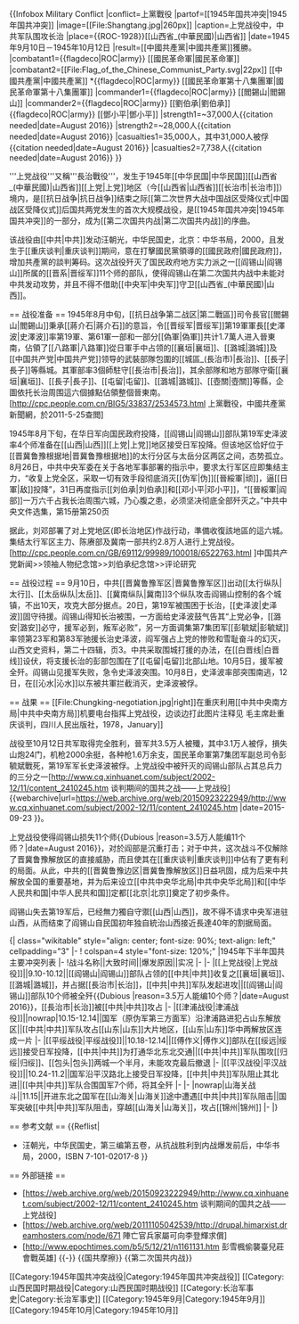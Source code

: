 {{Infobox Military Conflict
|conflict=上黨戰役
|partof=[[1945年国共冲突|1945年国共冲突]]
|image=[[File:Shangtang.jpg|260px]]
|caption=上党战役中，中共军队围攻长治
|place={{ROC-1928}}[[山西省_(中華民國)|山西省]]
|date=1945年9月10日－1945年10月12日
|result=[[中國共產黨|中國共產黨]]獲勝。
|combatant1={{flagdeco|ROC|army}} [[國民革命軍|國民革命軍]]
|combatant2=[[File:Flag_of_the_Chinese_Communist_Party.svg|22px]] [[中國共產黨|中國共產黨]]
*{{flagdeco|ROC|army}} [[國民革命軍第十八集團軍|國民革命軍第十八集團軍]]
|commander1={{flagdeco|ROC|army}} [[閻錫山|閻錫山]]
|commander2={{flagdeco|ROC|army}} [[劉伯承|劉伯承]]<br />{{flagdeco|ROC|army}} [[鄧小平|鄧小平]]
|strength1=~37,000人{{citation needed|date=August 2016}}
|strength2=~28,000人{{citation needed|date=August 2016}}
|casualties1=35,000人，其中31,000人被俘{{citation needed|date=August 2016}}
|casualties2=7,738人{{citation needed|date=August 2016}}
}}

'''上党战役'''又稱'''長治戰役'''，发生于1945年[[中华民国|中华民国]][[山西省_(中華民國)|山西省]][[上党|上党]]地区（今[[山西省|山西省]][[长治市|长治市]]）境内，是[[抗日战争|抗日战争]]结束之际[[第二次世界大战中国战区受降仪式|中国战区受降仪式]]后国共两党发生的首次大规模战役，是[[1945年国共冲突|1945年国共冲突]]的一部分，成为[[第二次国共内战|第二次国共内战]]的序曲。

该战役由[[中共|中共]]发动<ref>汪朝光，中华民国史，北京：中华书局，2000</ref>，且发生于[[重庆谈判|重庆谈判]]期间，意在打擊國民黨領導的[[國民政府|國民政府]]，增加共產黨的談判筹码。这次战役歼灭了国民政府地方实力派之一[[阎锡山|阎锡山]]所属的[[晋系|晋绥军]]11个师的部队，使得阎锡山在第二次国共内战中未能对中共发动攻势，并且不得不借助[[中央军|中央军]]守卫[[山西省_(中華民國)|山西]]。

== 战役准备 ==
1945年8月中旬，[[抗日战争第二战区|第二戰區]]司令長官[[閻錫山|閻錫山]]秉承[[蔣介石|蔣介石]]的意旨，令[[晋绥军|晋绥军]]第19軍軍長[[史澤波|史澤波]]率第19軍、第61軍一部和一部分[[偽軍|偽軍]]共计1.7萬人进入晉東南，佔領了[[八路軍|八路軍]]從日軍手中占领的[[襄垣|襄垣]]、[[潞城|潞城]]及[[中国共产党|中国共产党]]领导的武裝部隊包圍的[[城區_(長治市)|長治]]、[[長子|長子]]等縣城。其軍部率3個師駐守[[長治市|長治]]，其余部隊和地方部隊守衛[[襄垣|襄垣]]、[[長子|長子]]、[[屯留|屯留]]、[[潞城|潞城]]、[[壺關|壺關]]等縣，企圖依托长治周围這六個據點佔領整個晉東南。<ref>[http://cpc.people.com.cn/BIG5/33837/2534573.html 上黨戰役，中國共產黨新聞網，於2011-5-25查閲]</ref>

1945年8月下旬，在华日军向国民政府投降，[[阎锡山|阎锡山]]部队第19军史泽波率4个师准备在[[山西|山西]][[上党|上党]]地区接受日军投降。但该地区恰好位于[[晋冀鲁豫根据地|晋冀鲁豫根据地]]的太行分区与太岳分区两区之间，态势孤立。8月26日，中共中央军委在关于各地军事部署的指示中，要求太行军区应即集结主力，“收复上党全区，采取一切有效手段彻底消灭[[伪军|伪]][[晉綏軍|顽]]，逼[[日軍|敌]]投降”，31日再度指示[[刘伯承|刘伯承]]和[[邓小平|邓小平]]，“[[晉綏軍|阎部]]一万六千占我长治周围六城，乃心腹之患，必须坚决彻底全部歼灭之。”<ref>中共中央文件选集，第15册第250页</ref>

据此，刘邓部署了对上党地区(即长治地区)作战行动，準備收復該地區的這六城。集结太行军区主力、陈赓部及冀南一部共约2.8万人进行上党战役。<ref>[http://cpc.people.com.cn/GB/69112/99989/100018/6522763.html ]中国共产党新闻>>领袖人物纪念馆>>刘伯承纪念馆>>评论研究</ref>

== 战役过程 ==
9月10日，中共[[晋冀鲁豫军区|晋冀鲁豫军区]]出动[[太行纵队|太行]]、[[太岳纵队|太岳]]、[[冀南纵队|冀南]]3个纵队攻击阎锡山控制的各个城镇，不出10天，攻克大部分据点。20日，第19军被围困于长治，[[史泽波|史泽波]]固守待援。阎锡山得知长治被围，一方面给史泽波鼓气告其“上党必争，[[潞安|潞安]]必守，援军必到，叛军必败”，另一方面调集第7集团军[[彭毓斌|彭毓斌]]率领第23军和第83军驰援长治<ref>史泽波，阎军强占上党的惨败和雪耻奋斗的幻灭，山西文史资料，第二十四辑，页3</ref>。中共采取围城打援的办法，在[[白晋线|白晋线]]设伏，将支援长治的彭部包围在了[[屯留|屯留]]北部山地。10月5日，援军被全歼。阎锡山见援军失败，急令史泽波突围。10月8日，史泽波率部突围南逃，12日，在[[沁水|沁水]]以东被共軍拦截消灭，史泽波被俘。

== 战果 ==
[[File:Chungking-negotiation.jpg|right]]在重庆利用[[中共中央南方局|中共中央南方局]]机要电台指挥上党战役，边谈边打<ref>此图片注释见 毛主席赴重庆谈判，四川人民出版社，1978，January</ref>]]

战役至10月12日共军取得完全胜利，晉军共3.5万人被殲，其中3.1万人被俘，損失山炮24门，机枪2000余挺，各种枪1.6万余支，国民革命軍第7集团军副总司令彭毓斌戰死，第19军军长史泽波被俘。上党战役中被歼灭的阎锡山部队占其总兵力的三分之一<ref>[http://www.cq.xinhuanet.com/subject/2002-12/11/content_2410245.htm 谈判期间的国共之战——上党战役] {{webarchive|url=https://web.archive.org/web/20150923222949/http://www.cq.xinhuanet.com/subject/2002-12/11/content_2410245.htm |date=2015-09-23 }}</ref>。

上党战役使得阎锡山损失11个师{{Dubious |reason=3.5万人能编11个师？|date=August 2016}}，对於阎部是沉重打击；对于中共，这次战斗不仅解除了晋冀鲁豫解放区的直接威胁，而且使其在[[重庆谈判|重庆谈判]]中佔有了更有利的局面。从此，中共的[[晋冀鲁豫边区|晋冀鲁豫解放区]]日益巩固，成为后来中共解放全国的重要基地，并为后来设立[[中共中央华北局|中共中央华北局]]和[[中华人民共和国|中华人民共和国]]定都[[北京|北京]]奠定了初步条件。

阎锡山失去第19军后，已经無力獨自守禦[[山西|山西]]，故不得不请求中央军进驻山西，从而结束了阎锡山自民国初年独自統治山西接近長達40年的割据局面。

{| class="wikitable" style="align: center; font-size: 90%; text-align: left;" cellpadding="3"
|-
! colspan=4 style="font-size: 120%;" |1945年下半年国共主要冲突列表
|-
!战斗名称||大致时间||爆发原因||实况
|-
|-
|[[上党战役|上党战役]]||9.10-10.12||[[阎锡山|阎锡山]]部队占领的[[中共|中共]]收复之[[襄垣|襄垣]]、[[潞城|潞城]]，并占据[[長治市|长治]]，[[中共|中共]]军队发起进攻||[[阎锡山|阎锡山]]部队10个师被全歼{{Dubious |reason=3.5万人能编10个师？|date=August 2016}}，[[長治市|长治]]被[[中共|中共]]攻占
|-
|[[津浦战役|津浦战役]]||nowrap|10.15-12.14||国军（原伪军第三方面军）沿津浦路进犯占山东解放区||[[中共|中共]]军队攻占[[山东|山东]]大片地区，[[山东|山东]]华中两解放区连成一片
|-
|[[平绥战役|平绥战役]]||10.18-12.14||[[傅作义|傅作义]]部队在[[绥远|绥远]]接受日军投降，[[中共|中共]]为打通华北东北交通||[[中共|中共]]军队围攻[[归绥|归绥]]、[[包头|包头]]两城一个半月，未能攻克最后撤退
|-
|[[平汉战役|平汉战役]]||10.24-11.2||国军沿平汉路北上接受日军投降，[[中共|中共]]军队阻止其北进||[[中共|中共]]军队合围国军7个师，将其全歼
|-
|-
|nowrap|山海关战斗||11.15||开进东北之国军在[[山海关|山海关]]途中遭遇[[中共|中共]]军队阻击||国军突破[[中共|中共]]军队阻击，穿越[[山海关|山海关]]，攻占[[锦州|锦州]]
|-
|}

== 参考文献 ==
{{Reflist|
* 汪朝光，中华民国史，第三编第五卷，从抗战胜利到内战爆发前后，中华书局，2000，ISBN 7-101-02017-8
}}

== 外部链接 ==
* [https://web.archive.org/web/20150923222949/http://www.cq.xinhuanet.com/subject/2002-12/11/content_2410245.htm 谈判期间的国共之战——上党战役]
* [https://web.archive.org/web/20111105042539/http://drupal.himarxist.dreamhosters.com/node/671 陣亡官兵家屬可向李登輝求償]
* [http://www.epochtimes.com/b5/5/12/21/n1161131.htm 彭雪楓偷襲臺兒莊會戰英雄]
{{-}}
{{国共摩擦}}
{{第二次国共内战}}

[[Category:1945年国共冲突战役|Category:1945年国共冲突战役]]
[[Category:山西民国时期战役|Category:山西民国时期战役]]
[[Category:长治军事史|Category:长治军事史]]
[[Category:1945年9月|Category:1945年9月]]
[[Category:1945年10月|Category:1945年10月]]